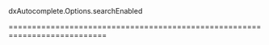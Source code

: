 <!--id-->dxAutocomplete.Options.searchEnabled<!--/id-->
<!--merge--><!--/merge-->
<!--hidden--><!--/hidden-->
===========================================================================
